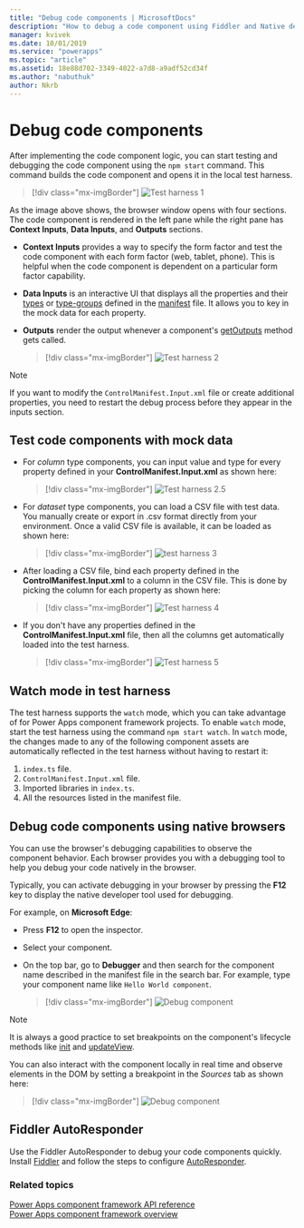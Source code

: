 ```yaml
---
title: "Debug code components | MicrosoftDocs"
description: "How to debug a code component using Fiddler and Native debugging"
manager: kvivek
ms.date: 10/01/2019
ms.service: "powerapps"
ms.topic: "article"
ms.assetid: 18e88d702-3349-4022-a7d8-a9adf52cd34f
ms.author: "nabuthuk"
author: Nkrb
---
```


# Debug code components

After implementing the code component logic, you can start testing and debugging the code component using the `npm start` command. This command builds the code component and opens it in the local test harness.

> [!div class="mx-imgBorder"]
> ![Test harness 1](media/test-harness-1.png "Test harness 1")

As the image above shows, the browser window opens with four sections. The code component is rendered in the left pane while the right pane has **Context Inputs**, **Data Inputs**, and **Outputs** sections.

- **Context Inputs** provides a way to specify the form factor and test the code component with each form factor (web, tablet, phone). This is helpful when the code component is dependent on a particular form factor capability.
- **Data Inputs** is an interactive UI that displays all the properties and their [types](manifest-schema-reference/types.md) or [type-groups](manifest-schema-reference/type-group.md) defined in the [manifest](manifest-schema-reference/manifest.md) file. It allows you to key in the mock data for each property. 
- **Outputs** render the output whenever a component's [getOutputs](reference/control/getoutputs.md) method gets called.  

     > [!div class="mx-imgBorder"]
     > ![Test harness 2](media/test-harness-2.png "Test harness 2")

> [!NOTE]
> If you want to modify the `ControlManifest.Input.xml` file or create additional properties, you need to restart the debug process before they appear in the inputs section.

## Test code components with mock data

- For *column* type components, you can input value and type for every property defined in your **ControlManifest.Input.xml** as shown here:

   > [!div class="mx-imgBorder"]
   > ![Test harness 2.5](media/test-harness-2.5.png "Test harness 2.5")

- For *dataset* type components, you can load a CSV file with test data. You manually create or export in .csv format directly from your environment. Once a valid CSV file is available, it can be loaded as shown here:

   > [!div class="mx-imgBorder"]
   > ![test harness 3](media/test-harness-3.png "test harness 3")

- After loading a CSV file, bind each property defined in the **ControlManifest.Input.xml** to a column in the CSV file. This is done by picking the column for each property as shown here:

    > [!div class="mx-imgBorder"]
    > ![Test harness 4](media/test-harness-4.png "Test harness 4")

- If you don't have any properties defined in the **ControlManifest.Input.xml** file, then all the columns get automatically loaded into the test harness.

   > [!div class="mx-imgBorder"]
   > ![Test harness 5](media/test-harness-5.png "Test harness 5")


## Watch mode in test harness

The test harness supports the `watch` mode, which you can take advantage of for Power Apps component framework projects. To enable `watch` mode, start the test harness using the command `npm start watch`. In `watch` mode, the changes made to any of the following component assets are automatically reflected in the test harness without having to restart it:

1.    `index.ts` file.
2.    `ControlManifest.Input.xml` file.
3.    Imported libraries in `index.ts`.
4.    All the resources listed in the manifest file.

## Debug code components using native browsers

You can use the browser's debugging capabilities to observe the component behavior. Each browser provides you with a debugging tool to help you debug your code natively in the browser. 

Typically, you can activate debugging in your browser by pressing the **F12** key to display the native developer tool used for debugging.

For example, on **Microsoft Edge**:

- Press **F12** to open the inspector.
- Select your component.
- On the top bar, go to **Debugger** and then search for the component name described in the manifest file in the search bar. For example, type your component name like `Hello World component`.

     > [!div class="mx-imgBorder"]
     > ![Debug component](media/debug-control.png "Debug component")

> [!NOTE]
> It is always a good practice to set breakpoints on the component's lifecycle methods like [init](reference/control/init.md) and [updateView](reference/control/updateview.md).

You can also interact with the component locally in real time and observe elements in the DOM by setting a breakpoint in the *Sources* tab as shown here:

> [!div class="mx-imgBorder"]
> ![Debug component](media/debug-control-1.png "Debug component 1")

## Fiddler AutoResponder

Use the Fiddler AutoResponder to debug your code components quickly. Install [Fiddler](https://www.telerik.com/download/fiddler) and follow the steps to configure [AutoResponder](https://docs.microsoft.com/dynamics365/customer-engagement/developer/streamline-javascript-development-fiddler-autoresponder).

### Related topics

[Power Apps component framework API reference](reference/index.md)<br/>
[Power Apps component framework overview](overview.md)
